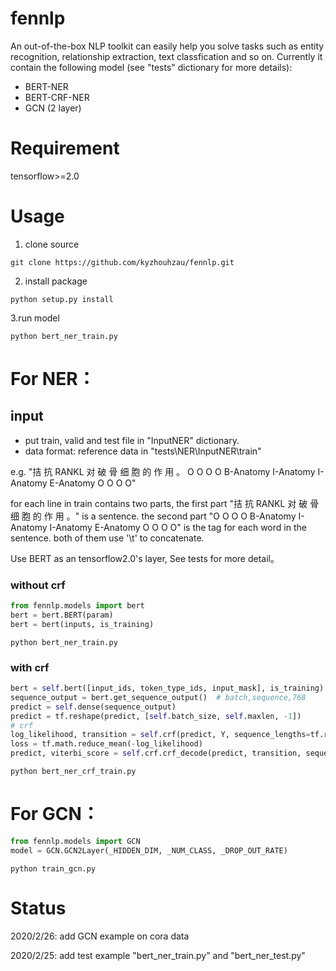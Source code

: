 # fennlp

An out-of-the-box NLP toolkit can easily help you solve tasks such as
entity recognition, relationship extraction, text classfication and so on.
Currently it contain the following model (see "tests" dictionary for more details):
* BERT-NER
* BERT-CRF-NER
* GCN (2 layer)

# Requirement
tensorflow>=2.0

# Usage
1. clone source
```
git clone https://github.com/kyzhouhzau/fennlp.git
```
2. install package
```
python setup.py install
```
3.run model
```
python bert_ner_train.py
```

# For NER：

## input
* put train, valid and test file in "InputNER" dictionary.
* data format: reference data in  "tests\NER\InputNER\train"

e.g. "拮 抗 RANKL 对 破 骨 细 胞 的 作 用 。	O O O O B-Anatomy I-Anatomy I-Anatomy E-Anatomy O O O O"

for each line in train contains two parts, the first part "拮 抗 RANKL 对 破 骨 细 胞 的 作 用 。" is a sentence.
the second part "O O O O B-Anatomy I-Anatomy I-Anatomy E-Anatomy O O O O" is the tag for each word in the sentence.
both of them use '\t' to concatenate.

Use BERT as an tensorflow2.0's layer, See tests for more detail。

### without crf

```python
from fennlp.models import bert
bert = bert.BERT(param)
bert = bert(inputs, is_training)
```

```
python bert_ner_train.py
```

### with crf
```python
bert = self.bert([input_ids, token_type_ids, input_mask], is_training)
sequence_output = bert.get_sequence_output()  # batch,sequence,768
predict = self.dense(sequence_output)
predict = tf.reshape(predict, [self.batch_size, self.maxlen, -1])
# crf
log_likelihood, transition = self.crf(predict, Y, sequence_lengths=tf.reduce_sum(input_mask, 1))
loss = tf.math.reduce_mean(-log_likelihood)
predict, viterbi_score = self.crf.crf_decode(predict, transition, sequence_length=tf.reduce_sum(input_mask, 1))
```

```
python bert_ner_crf_train.py
```

# For GCN：

```python
from fennlp.models import GCN
model = GCN.GCN2Layer(_HIDDEN_DIM, _NUM_CLASS, _DROP_OUT_RATE)
```

```
python train_gcn.py
```


# Status
2020/2/26: add GCN example on cora data

2020/2/25: add test example "bert_ner_train.py" and "bert_ner_test.py"







